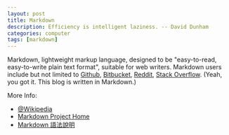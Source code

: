 ```yaml
---
layout: post
title: Markdown
description: Efficiency is intelligent laziness. -- David Dunham
categories: computer
tags: [markdown]
---
```


Markdown, lightweight markup language, designed to be "easy-to-read, easy-to-write plain text format", suitable for web writers. Markdown users include but not limited to [Github][], [Bitbucket][], [Reddit][], [Stack Overflow][]. (Yeah, you got it. This blog is written in Markdown.)

[Github]: https://github.com/
[Bitbucket]: https://bitbucket.org/
[Reddit]: http://www.reddit.com/
[Stack Overflow]: http://stackoverflow.com/


More Info:

* [@Wikipedia](http://en.wikipedia.org/wiki/Markdown)
* [Markdown Project Home](http://daringfireball.net/projects/markdown/)
* [Markdown 語法說明](http://markdown.tw/)
